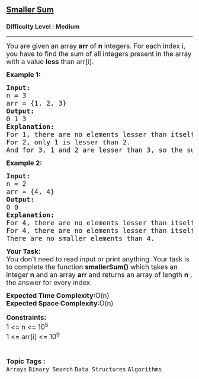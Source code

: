 <h2><a href="https://practice.geeksforgeeks.org/problems/5877fde1c8e1029658845cd4bc94066ac1d4b09b/1">Smaller Sum</a></h2><h3>Difficulty Level : Medium</h3><hr><div class="problems_problem_content__Xm_eO" bis_skin_checked="1"><p><span style="font-size:18px">You are given an array <strong>arr</strong> of <strong>n</strong> integers. For each index i, you have to find the sum of all integers present in the array with a value <strong>less</strong> than arr[i].</span></p>

<p><strong><span style="font-size:18px">Example 1:</span></strong></p>

<pre><span style="font-size:18px"><strong>Input:</strong>
n = 3
arr = {1, 2, 3}
<strong>Output:</strong>
0 1 3
<strong>Explanation:</strong>
For 1, there are no elements lesser than itself.
For 2, only 1 is lesser than 2.
And for 3, 1 and 2 are lesser than 3, so the sum is 3.</span></pre>

<p><strong><span style="font-size:18px">Example 2:</span></strong></p>

<pre><span style="font-size:18px"><strong>Input:</strong>
n = 2
arr = {4, 4}
<strong>Output:</strong>
0 0
<strong>Explanation:
</strong>For 4, there are no elements lesser than itself. 
For 4, there are no elements lesser than itself.
There are no smaller elements than 4.</span></pre>

<p><span style="font-size:18px"><strong>Your Task:</strong><br>
You don't need to read input or print anything. Your task is to complete the function <strong>smallerSum()</strong> which takes an integer&nbsp;<strong>n</strong>&nbsp;and an array <strong>arr</strong>&nbsp;and returns&nbsp;an array of length <strong>n</strong> , the answer for every index.</span></p>

<p><span style="font-size:18px"><strong>Expected Time Complexity</strong>:O(n)</span><br>
<span style="font-size:18px"><strong>Expected Space Complexity</strong>:O(n)</span><br>
<br>
<span style="font-size:18px"><strong>Constraints:</strong><br>
1 &lt;= n &lt;= 10<sup>5</sup><br>
1 &lt;= arr[i] &lt;= 10<sup>9</sup></span></p>
</div><br><p><span style=font-size:18px><strong>Topic Tags : </strong><br><code>Arrays</code>&nbsp;<code>Binary Search</code>&nbsp;<code>Data Structures</code>&nbsp;<code>Algorithms</code>&nbsp;